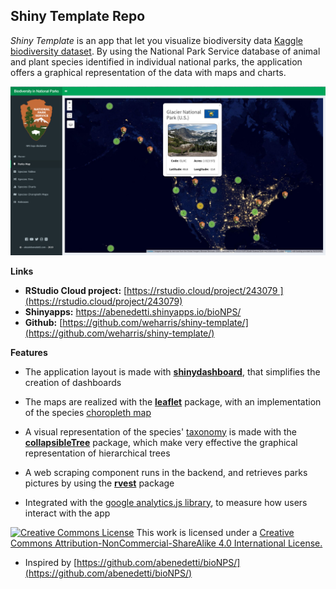## Shiny Template Repo

*Shiny Template* is an app that let you visualize biodiversity data [Kaggle biodiversity dataset](https://www.kaggle.com/nationalparkservice/park-biodiversity). By using the National Park Service database of animal and plant species identified in individual national parks, the application offers a graphical representation of the data with maps and charts.

![bioNPS\|690x369](code/bioNPS.png)

**Links**

-   **RStudio Cloud project:** [https://rstudio.cloud/project/243079 ](https://rstudio.cloud/project/243079)
-   **Shinyapps:** <https://abenedetti.shinyapps.io/bioNPS/>
-   **Github:** [https://github.com/weharris/shiny-template/](https://github.com/weharris/shiny-template/)

**Features**

-   The application layout is made with [**shinydashboard**](https://rstudio.github.io/shinydashboard/), that simplifies the creation of dashboards

-   The maps are realized with the [**leaflet**](https://rstudio.github.io/leaflet/) package, with an implementation of the species [choropleth map](https://en.wikipedia.org/wiki/Choropleth_map)

-   A visual representation of the species' [taxonomy](https://en.wikipedia.org/wiki/Taxonomy_(biology)) is made with the [**collapsibleTree**](https://github.com/AdeelK93/collapsibleTree) package, which make very effective the graphical representation of hierarchical trees

-   A web scraping component runs in the backend, and retrieves parks pictures by using the [**rvest**](https://blog.rstudio.com/2014/11/24/rvest-easy-web-scraping-with-r/) package

-   Integrated with the [google analytics.js library](https://shiny.rstudio.com/articles/google-analytics.html), to measure how users interact with the app

<a rel="license" href="http://creativecommons.org/licenses/by-nc-sa/4.0/"><img src="https://i.creativecommons.org/l/by-nc-sa/4.0/80x15.png" alt="Creative Commons License" style="border-width:0"/></a> This work is licensed under a <a rel="license" href="http://creativecommons.org/licenses/by-nc-sa/4.0/">Creative Commons Attribution-NonCommercial-ShareAlike 4.0 International License.</a>

* Inspired by [https://github.com/abenedetti/bioNPS/](https://github.com/abenedetti/bioNPS/)